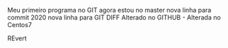 Meu primeiro programa no GIT
agora estou no master
nova linha para commit 2020
nova linha para GIT DIFF
Alterado no GITHUB - Alterada no Centos7

REvert
